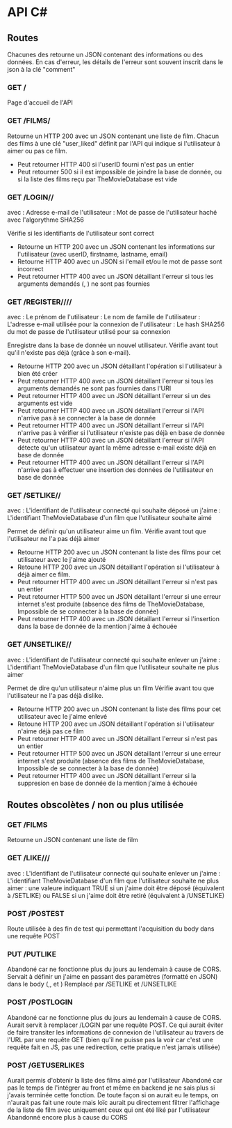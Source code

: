 # API C#

## Routes

Chacunes des retourne un JSON contenant des informations ou des données.
En cas d'erreur, les détails de l'erreur sont souvent inscrit dans le json à la clé "comment"

### GET /
Page d'accueil de l'API

### GET /FILMS/<userID>
Retourne un HTTP 200 avec un JSON contenant une liste de film.
Chacun des films à une clé "user_liked" définit par l'API qui indique si l'utilisateur à aimer ou pas ce film.

- Peut retourner HTTP 400 si l'userID fourni n'est pas un entier
- Peut retourner 500 si il est impossible de joindre la base de donnée, ou si la liste des films reçu par TheMovieDatabase est vide

### GET /LOGIN/<email>/<passhash>
avec
<email> : Adresse e-mail de l'utilisateur
<passhash> : Mot de passe de l'utilisateur haché avec l'algorythme SHA256 

Vérifie si les identifiants de l'utilisateur sont correct

- Retourne un HTTP 200 avec un JSON contenant les informations sur l'utilisateur (avec userID, firstname, lastname, email)
- Retourne HTTP 400 avec un JSON si l'email et/ou le mot de passe sont incorrect
- Peut retourner HTTP 400 avec un JSON détaillant l'erreur si tous les arguments demandés (<email>, <passhash>) ne sont pas fournies

### GET /REGISTER/<firstname>/<lastname>/<email>/<passhash>
avec
<firstname> : Le prénom de l'utilisateur
<lastname> : Le nom de famille de l'utilisateur
<email> : L'adresse e-mail utilisée pour la connexion de l'utilisateur
<passhash> : Le hash SHA256 du mot de passe de l'utilisateur utilisé pour sa connexion

Enregistre dans la base de donnée un nouvel utilisateur.
Vérifie avant tout qu'il n'existe pas déjà (grâce à son e-mail).

- Retourne HTTP 200 avec un JSON détaillant l'opération si l'utilisateur à bien été créer
- Peut retourner HTTP 400 avec un JSON détaillant l'erreur si tous les arguments demandés ne sont pas fournies dans l'URI
- Peut retourner HTTP 400 avec un JSON détaillant l'erreur si un des arguments est vide
- Peut retourner HTTP 400 avec un JSON détaillant l'erreur si l'API n'arrive pas à se connecter à la base de donnée
- Peut retourner HTTP 400 avec un JSON détaillant l'erreur si  l'API n'arrive pas à vérifier si l'utilisateur n'existe pas déjà en base de donnée
- Peut retourner HTTP 400 avec un JSON détaillant l'erreur si  l'API détecte qu'un utilisateur ayant la même adresse e-mail existe déjà en base de donnée
- Peut retourner HTTP 400 avec un JSON détaillant l'erreur si  l'API n'arrive pas à effectuer une insertion des données de l'utilisateur en base de donnée

### GET /SETLIKE/<userID>/<filmID>
avec
<userID> : L'identifiant de l'utilisateur connecté qui souhaite déposé un j'aime
<filmID> : L'identifiant TheMovieDatabase d'un film que l'utilisateur souhaite aimé

Permet de définir qu'un utilisateur aime un film.
Vérifie avant tout que l'utilisateur ne l'a pas déjà aimer

- Retourne HTTP 200 avec un JSON contenant la liste des films pour cet utilisateur avec le j'aime ajouté
- Retoune HTTP 200 avec un JSON détaillant l'opération si l'utilisateur à déjà aimer ce film.
- Peut retourner HTTP 400 avec un JSON détaillant l'erreur si <userID> n'est pas un entier
- Peut retourner HTTP 500 avec un JSON détaillant l'erreur si une erreur internet s'est produite (absence des films de TheMovieDatabase, Impossible de se connecter à la base de donnée)
- Peut retourner HTTP 400 avec un JSON détaillant l'erreur si l'insertion dans la base de donnée de la mention j'aime à échouée

### GET /UNSETLIKE/<userID>/<filmID>
avec
<userID> : L'identifiant de l'utilisateur connecté qui souhaite enlever un j'aime
<filmID> : L'identifiant TheMovieDatabase d'un film que l'utilisateur souhaite ne plus aimer

Permet de dire qu'un utilisateur n'aime plus un film
Vérifie avant tou que l'utilisateur ne l'a pas déjà dislike.

- Retourne HTTP 200 avec un JSON contenant la liste des films pour cet utilisateur avec le j'aime enlevé
- Retoune HTTP 200 avec un JSON détaillant l'opération si l'utilisateur n'aime déjà pas ce film
- Peut retourner HTTP 400 avec un JSON détaillant l'erreur si <userID> n'est pas un entier
- Peut retourner HTTP 500 avec un JSON détaillant l'erreur si une erreur internet s'est produite (absence des films de TheMovieDatabase, Impossible de se connecter à la base de donnée)
- Peut retourner HTTP 400 avec un JSON détaillant l'erreur si la suppresion en base de donnée de la mention j'aime à échouée

## Routes obscolètes / non ou plus utilisée

### GET /FILMS
Retourne un JSON contenant une liste de film

### GET /LIKE/<userID>/<filmID>/<liked>
avec
<userID> : L'identifiant de l'utilisateur connecté qui souhaite enlever un j'aime
<filmID> : L'identifiant TheMovieDatabase d'un film que l'utilisateur souhaite ne plus aimer
<liked> : une valeure indiquant TRUE si un j'aime doit être déposé (équivalent à /SETLIKE) ou FALSE si un j'aime doit être retiré (équivalent à /UNSETLIKE)

### POST /POSTEST
Route utilisée à des fin de test qui permettant l'acquisition du body dans une requête POST

### PUT /PUTLIKE
Abandoné car ne fonctionne plus du jours au lendemain à cause de CORS.
Servait à définir un j'aime en passant des paramètres (formatté en JSON) dans le body (<userID>,<filmID>, et <liked>)
Remplacé par /SETLIKE et /UNSETLIKE

### POST /POSTLOGIN
Abandoné car ne fonctionne plus du jours au lendemain à cause de CORS.
Aurait servit à remplacer /LOGIN par une requête POST. Ce qui aurait éviter de faire transiter les informations de connexion de l'utilisateur au travers de l'URL par une requête GET (bien qu'il ne puisse pas la voir car c'est une requête fait en JS, pas une redirection, cette pratique n'est jamais utilisée)

### POST /GETUSERLIKES
Aurait permis d'obtenir la liste des films aimé par l'utilisateur
Abandoné car pas le temps de l'intégrer au front et même en backend je ne sais plus si j'avais terminée cette fonction.
De toute façon si on aurait eu le temps, on n'aurait pas fait une route mais loïc aurait pu directement filtrer l'affichage de la liste de film avec uniquement ceux qui ont été liké par l'utilisateur
Abandonné encore plus à cause du CORS